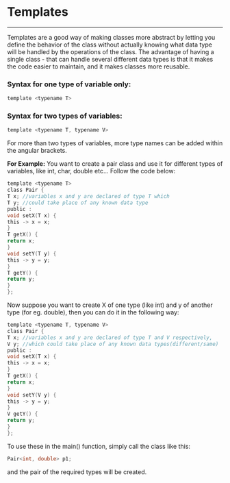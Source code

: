 # Templates
----
Templates are a good way of making classes more abstract by letting you define the
behavior of the class without actually knowing what data type will be handled by
the operations of the class. The advantage of having a single class - that can handle
several different data types is that it makes the code easier to maintain, and it
makes classes more reusable.

### Syntax for one type of variable only:
```c
template <typename T>
```
### Syntax for two types of variables:
```c
template <typename T, typename V>
```

For more than two types of variables, more type names can be added within the
angular brackets.

**For Example:** You want to create a pair class and use it for different types of
variables, like int, char, double etc… Follow the code below:
```c
template <typename T>
class Pair {
T x; //variables x and y are declared of type T which
T y; //could take place of any known data type
public :
void setX(T x) {
this -> x = x;
}
T getX() {
return x;
}
void setY(T y) {
this -> y = y;
}
T getY() {
return y;
}
};
```
Now suppose you want to create X of one type (like int) and y of another type (for
eg. double), then you can do it in the following way:
```c
template <typename T, typename V>
class Pair {
T x; //variables x and y are declared of type T and V respectively,
V y; //which could take place of any known data types(different/same)
public :
void setX(T x) {
this -> x = x;
}
T getX() {
return x;
}
void setY(V y) {
this -> y = y;
}
V getY() {
return y;
}
};
```
To use these in the main() function, simply call the class like this:
```c
Pair<int, double> p1;
```
and the pair of the required types will be created.
